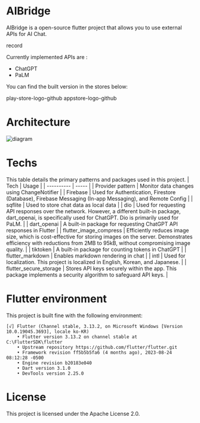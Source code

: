 # AIBridge

AIBridge is a open-source flutter project that allows you to use external APIs for AI Chat.

record

Currently implemented APIs are :
- ChatGPT
- PaLM

You can find the built version in the stores below:

play-store-logo-github appstore-logo-github

# Architecture
![diagram](https://github.com/jhj0517/chattercrafting/assets/97279763/4759246c-093d-459e-81aa-d9e1a9d9a396)

# Techs
This table details the primary patterns and packages used in this project.
| Tech | Usage |
| ---------- | ----- |
| Provider pattern | Monitor data changes using ChangeNotifier |
| Firebase | Used for Authentication, Firestore (Database), Firebase Messaging (In-app Messaging), and Remote Config |
| sqflite | Used to store chat data as local data |
| dio | 	Used for requesting API responses over the network. However, a different built-in package, dart_openai, is specifically used for ChatGPT. Dio is primarily used for PaLM. |
| dart_openai | 	A built-in package for requesting ChatGPT API responses in Flutter |
| flutter_image_compress | Efficiently reduces image size, which is cost-effective for storing images on the server. Demonstrates efficiency with reductions from 2MB to 95kB, without compromising image quality. |
| tiktoken | 	A built-in package for counting tokens in ChatGPT |
| flutter_markdown | 	Enables markdown rendering in chat |
| intl | Used for localization. This project is localized in English, Korean, and Japanese. |
| flutter_secure_storage | 	Stores API keys securely within the app. This package implements a security algorithm to safeguard API keys. |

# Flutter environment
This project is built fine with the following environment:
```
[√] Flutter (Channel stable, 3.13.2, on Microsoft Windows [Version 10.0.19045.3693], locale ko-KR)
    • Flutter version 3.13.2 on channel stable at C:\FlutterSDK\flutter
    • Upstream repository https://github.com/flutter/flutter.git
    • Framework revision ff5b5b5fa6 (4 months ago), 2023-08-24 08:12:28 -0500
    • Engine revision b20183e040
    • Dart version 3.1.0
    • DevTools version 2.25.0
```

# License
This project is licensed under the Apache License 2.0.
